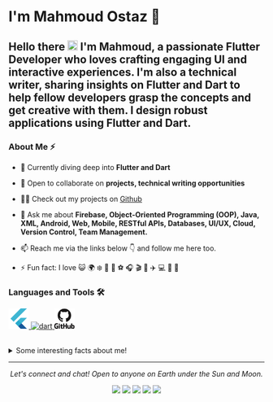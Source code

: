 # I'm Mahmoud Ostaz 🚀

## Hello there <img src="https://raw.githubusercontent.com/MartinHeinz/MartinHeinz/master/wave.gif" width="20px" height="20px"> I'm Mahmoud, a passionate Flutter Developer who loves crafting engaging UI and interactive experiences. I'm also a technical writer, sharing insights on Flutter and Dart to help fellow developers grasp the concepts and get creative with them. I design robust applications using Flutter and Dart.

### About Me ⚡

- 🌱 Currently diving deep into **Flutter and Dart**

- 👯 Open to collaborate on **projects, technical writing opportunities**

- 👨‍💻 Check out my projects on [Github](https://github.com/MahmoudOstaz)

- 💬 Ask me about **Firebase, Object-Oriented Programming (OOP), Java, XML, Android, Web, Mobile, RESTful APIs, Databases, UI/UX, Cloud, Version Control, Team Management.**

- 📫 Reach me via the links below 👇 and follow me here too.

- ⚡ Fun fact: I love 😺 🌍 ❄️ 🍔 🍤 ⚽️ 🎧 🎬 🎤 ✈️ 💻 📱 📸  

### Languages and Tools 🛠
<p align="left"> <a href="https://flutter.dev" target="_blank" rel="noreferrer"> <img src="https://raw.githubusercontent.com/devicons/devicon/master/icons/flutter/flutter-original.svg" alt="flutter" width="40" height="40"/> </a> <a href="https://dart.dev" target="_blank" rel="noreferrer"> <img src="https://www.vectorlogo.zone/logos/dartlang/dartlang-icon.svg" alt="dart" width="40" height="40"/> </a> <a href="https://github.com" target="_blank" rel="noreferrer"> <img src="https://raw.githubusercontent.com/devicons/devicon/master/icons/github/github-original-wordmark.svg" alt="github" width="40" height="40"/> </a> </p>
<br>

<details>
  <summary>Some interesting facts about me!</summary>
  <br>
  - Coding enthusiast who listens to music while developing awesome code. ⭐️

  - Keen on learning programming and exploring AI & ML.

![My github stats](https://github-readme-stats.vercel.app/api?username=MahmoudOstaz&show_icons=true)
    
![Total Contribution](https://github-readme-streak-stats.herokuapp.com/?user=ostazm)

</details>

<hr>

<p align="center">
  <i>Let's connect and chat! Open to anyone on Earth under the Sun and Moon.</i>
<p align="center">
    <a href="https://twitter.com/Mahmoudyostaz" alt="Twitter"><img src="https://img.shields.io/badge/Twitter-1DA1F2?style=for-the-badge&logo=twitter&logoColor=white"></a>
    <a href="https://www.linkedin.com/in/mahmoudostaz/" alt="Linkedin"><img src="https://img.shields.io/badge/LinkedIn-0077B5?style=for-the-badge&logo=linkedin&logoColor=white"></a>
    <a href="https://www.instagram.com/mahmoud._.ostaz/?hl=en" alt="Instagram"><img src="https://img.shields.io/badge/Instagram-E4405F?style=for-the-badge&logo=instagram&logoColor=white"></a>
    <a href="https://www.facebook.com/MahmoudYOstaz" alt="Facebook"><img src="https://img.shields.io/badge/Facebook-1877F2?style=for-the-badge&logo=facebook&logoColor=white"></a>
    <a href="https://github.com/MahmoudOstaz" alt="GitHub"><img src="https://img.shields.io/badge/GitHub-100000?style=for-the-badge&logo=github&logoColor=white"></a>
</p> 
</p>
